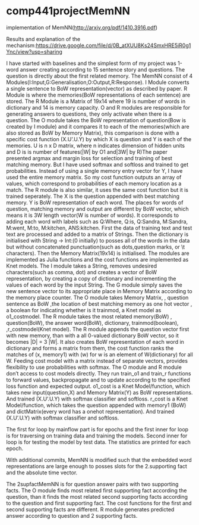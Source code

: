 # comp441projectMemNN
implementation of MemNN(http://arxiv.org/pdf/1410.3916.pdf)

Results and explanation of the mechanism:https://drive.google.com/file/d/0B_atXUU8Ks24SmxHRE5iR0g1Ync/view?usp=sharing


I have started with baselines and the simplest form of my project was 1-word answer creating according to 15 sentence story and questions. The question is directly about the first related memory.
The MemNN consist of 4 Modules(I:Input,G:Generalisation,O:Output,R:Response). I Module converts a single sentence to BoW representation(vector) as described by paper. R Module is where the memories(BoW representations of each sentence) are stored. The R Module is a Matrix of 19x14 where 19 is number of words in dictionary and 14 is memory capacity. O and R modules are responsible for generating answers to questions, they only activate when there is a question. The O module takes the BoW representation of question(Bow is created by I module) and it compares it to each of the memories(which are also stored as BoW by Memory Matrix), this comparison is done with a specific cost function (X.U’.U.Y) by which X is question and Y is each of the memories. U is n x D matrix, where n indicates dimension of hidden units and D is is number of features(|W| by O1 and|3W| by R)The paper presented argmax and margin loss for selection and training of best matching memory. But I have used softmax and softloss and trained to get probabilities. Instead of using a single memory entry vector for Y, I have used the entire memory matrix. So my cost function outputs an array of values, which correspond to probabilities of each memory location as a match. The R module is also similar, it uses the same cost function but it is trained seperately. The X is the question appended with best matching memory. Y is BoW representation of each word. The places for words of question, matching memory and output are different by BoW vector, which means it is 3W length vector(W is number of words). It corresponds to adding each word with labels such as Q:Where, Q:is, Q:Sandra, M:Sandra, M:went, M:to, M:kitchen, ANS:kitchen.
	First the data of training text and test text are processed and added to a matrix of Strings. Then the dictionary is initialised with String -> Int:(0 initially)  to posses all of the words in the data but without concatenated punctuation(such as dots,question marks, or \t characters). Then the Memory Matrix(19x14) is initialised.
	The modules are implemented as Julia functions and the cost functions are implemented as Knet models. 
The I module takes a String, removes undesired characters(such as comma, dot) and creates a vector of BoW representation, by creating a copy of dictionary and incrementing the values of each word by the input String.
The G module simply saves the new sentence vector to its appropriate place in Memory Matrix according to the memory place counter.
The O module takes Memory Matrix, , question sentence as BoW ,the location of best matching memory as one hot vector , a boolean for indicating whether is it trainmod, a Knet model as o1_costmodel.
The R module  takes the most related memory(BoW) , question(BoW), the answer word(BoW), dictionary, trainmod(boolean), ,r_costmodel(Knet model). The R module appends the question vector first with new memory, than with a all 0-valued dictionary BoW vector, so it becomes |D| = 3 |W|. It also creates BoW representation of each word in dictionary and forms a matrix from them, the cost function ranks the matches of (x, memory1) with (w) for w is an element of W(dictionary) for all W. Feeding cost model with a matrix instead of separate vectors, provides flexibility to use probabilities with softmax. 
The O module and R module don’t access to cost models directly. They run train_o1 and train_r functions to forward values, backpropagate and to update according to the specified loss function and expected output.
o1_cost is a Knet Model/function, which takes  new input(question,X) and Memory Matrix(Y) as BoW representations. And trained  (X.U’.U.Y) with softmax classifier and softloss.
r_cost is a Knet Model/function, which takes the question appended with memory1 (BoW) and dictMatrix(every word has a onehot representation). And trained  (X.U’.U.Y) with softmax classifier and softloss.

The first for loop by mainflow part is for epochs and the first inner for loop is for traversing on  training data and training the models. Second inner for loop is for testing the model by test data. The statistics are printed for each epoch.

With additional commits, MemNN is modified such that the embedded word representations are large enough to posses slots for the 2.supporting fact and the absolute time vector.

The 2supfactMemNN is for question answer pairs with two supporting facts. The O module finds most related first supporting fact according the question, than it finds the most related second supporting facts according to the question and first supporting fact. The cost functions for the first and second supporting facts are different. R module generates predicted answer according to question and 2 supporting facts.
